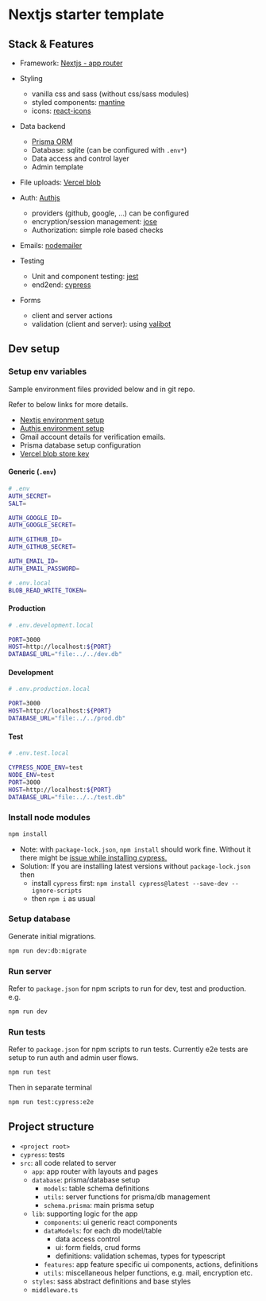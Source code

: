 # Nextjs starter template

## Stack & Features

- Framework: [Nextjs - app router](https://nextjs.org/)
- Styling
  - vanilla css and sass (without css/sass modules)
  - styled components: [mantine](https://mantine.dev/)
  - icons: [react-icons](https://react-icons.github.io/react-icons/)
- Data backend
  - [Prisma ORM](https://www.prisma.io/)
  - Database: sqlite (can be configured with `.env*`)
  - Data access and control layer
  - Admin template

- File uploads: [Vercel blob](https://vercel.com/docs/vercel-blob)

- Auth: [Authjs](https://authjs.dev/)
  - providers (github, google, ...) can be configured
  - encryption/session management: [jose](https://github.com/panva/jose)
  - Authorization: simple role based checks
- Emails: [nodemailer]()
- Testing
  - Unit and component testing: [jest](https://nextjs.org/docs/app/guides/testing/jest)
  - end2end: [cypress](https://nextjs.org/docs/app/guides/testing/cypress)
- Forms
  - client and server actions
  - validation (client and server): using [valibot](https://valibot.dev/)

## Dev setup

### Setup env variables

Sample environment files provided below and in git repo.

Refer to below links for more details.

- [Nextjs environment setup](https://nextjs.org/docs/app/guides/environment-variables)
- [Authjs environment setup](https://authjs.dev/getting-started/installation#setup-environment)
- Gmail account details for verification emails.
- Prisma database setup configuration
- [Vercel blob store key](https://vercel.com/docs/vercel-blob)

#### Generic (`.env`)

```bash
# .env
AUTH_SECRET=
SALT=

AUTH_GOOGLE_ID=
AUTH_GOOGLE_SECRET=

AUTH_GITHUB_ID=
AUTH_GITHUB_SECRET=

AUTH_EMAIL_ID=
AUTH_EMAIL_PASSWORD=
```

```bash
# .env.local
BLOB_READ_WRITE_TOKEN=
```

#### Production

```bash
# .env.development.local

PORT=3000
HOST=http://localhost:${PORT}
DATABASE_URL="file:../../dev.db"
```

#### Development

```bash
# .env.production.local

PORT=3000
HOST=http://localhost:${PORT}
DATABASE_URL="file:../../prod.db"
```

#### Test

```bash
# .env.test.local

CYPRESS_NODE_ENV=test
NODE_ENV=test
PORT=3000
HOST=http://localhost:${PORT}
DATABASE_URL="file:../../test.db"
```

### Install node modules

```bash
npm install
```

- Note: with `package-lock.json`, `npm install` should work fine. Without it there might be [issue  while installing cypress.](https://github.com/cypress-io/cypress/issues/29204)
- Solution: If you are installing latest versions without `package-lock.json` then
  - install `cypress` first: `npm install cypress@latest --save-dev --ignore-scripts`
  - then `npm i` as usual

### Setup database

Generate initial migrations.

```bash
npm run dev:db:migrate
```

### Run server

Refer to `package.json` for npm scripts to run for dev, test and production. e.g. 

```bash
npm run dev
```

### Run tests

Refer to `package.json` for npm scripts to run tests. Currently e2e tests are setup to run auth and admin user flows.

```bash
npm run test
```

Then in separate terminal

```bash
npm run test:cypress:e2e
```

## Project structure

- `<project root>`
- `cypress`: tests
- `src`: all code related to server
  - `app`: app router with layouts and pages
  - `database`: prisma/database setup
    - `models`: table schema definitions
    - `utils`: server functions for prisma/db management
    - `schema.prisma`: main prisma setup
  - `lib`: supporting logic for the app
    - `components`: ui generic react components
    - `dataModels`: for each db model/table
      - data access control
      - ui: form fields, crud forms
      - definitions: validation schemas, types for typescript
    - `features`: app feature specific ui components, actions, definitions
    - `utils`: miscellaneous helper functions, e.g. mail, encryption etc.
  - `styles`: sass abstract definitions and base styles
  - `middleware.ts`
